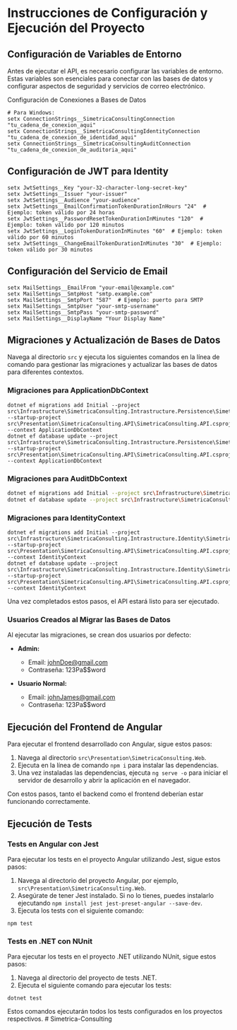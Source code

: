 
# Instrucciones de Configuración y Ejecución del Proyecto

## Configuración de Variables de Entorno

Antes de ejecutar el API, es necesario configurar las variables de entorno. Estas variables son esenciales para conectar con las bases de datos y configurar aspectos de seguridad y servicios de correo electrónico.

Configuración de Conexiones a Bases de Datos

```
# Para Windows:
setx ConnectionStrings__SimetricaConsultingConnection "tu_cadena_de_conexion_aqui"
setx ConnectionStrings__SimetricaConsultingIdentityConnection "tu_cadena_de_conexion_de_identidad_aqui"
setx ConnectionStrings__SimetricaConsultingAuditConnection "tu_cadena_de_conexion_de_auditoria_aqui"
```

## Configuración de JWT para Identity

```
setx JwtSettings__Key "your-32-character-long-secret-key"
setx JwtSettings__Issuer "your-issuer"
setx JwtSettings__Audience "your-audience"
setx JwtSettings__EmailConfirmationTokenDurationInHours "24"  # Ejemplo: token válido por 24 horas
setx JwtSettings__PasswordResetTokenDurationInMinutes "120"  # Ejemplo: token válido por 120 minutos
setx JwtSettings__LoginTokenDurationInMinutes "60"  # Ejemplo: token válido por 60 minutos
setx JwtSettings__ChangeEmailTokenDurationInMinutes "30"  # Ejemplo: token válido por 30 minutos
```

## Configuración del Servicio de Email

```
setx MailSettings__EmailFrom "your-email@example.com"
setx MailSettings__SmtpHost "smtp.example.com"
setx MailSettings__SmtpPort "587"  # Ejemplo: puerto para SMTP
setx MailSettings__SmtpUser "your-smtp-username"
setx MailSettings__SmtpPass "your-smtp-password"
setx MailSettings__DisplayName "Your Display Name"
```

## Migraciones y Actualización de Bases de Datos

Navega al directorio `src` y ejecuta los siguientes comandos en la línea de comando para gestionar las migraciones y actualizar las bases de datos para diferentes contextos.

### Migraciones para ApplicationDbContext

```
dotnet ef migrations add Initial --project src\Infrastructure\SimetricaConsulting.Intrastructure.Persistence\SimetricaConsulting.Persistence.csproj --startup-project src\Presentation\SimetricaConsulting.API\SimetricaConsulting.API.csproj --context ApplicationDbContext
dotnet ef database update --project src\Infrastructure\SimetricaConsulting.Intrastructure.Persistence\SimetricaConsulting.Persistence.csproj --startup-project src\Presentation\SimetricaConsulting.API\SimetricaConsulting.API.csproj --context ApplicationDbContext
```

### Migraciones para AuditDbContext

```bash
dotnet ef migrations add Initial --project src\Infrastructure\SimetricaConsulting.Intrastructure.Persistence\SimetricaConsulting.Persistence.csproj --startup-project src\Presentation\SimetricaConsulting.API\SimetricaConsulting.API.csproj --context AuditDbContext
dotnet ef database update --project src\Infrastructure\SimetricaConsulting.Intrastructure.Persistence\SimetricaConsulting.Persistence.csproj --startup-project src\Presentation\SimetricaConsulting.API\SimetricaConsulting.API.csproj --context AuditDbContext
```

### Migraciones para IdentityContext

```
dotnet ef migrations add Initial --project src\Infrastructure\SimetricaConsulting.Intrastructure.Identity\SimetricaConsulting.Identity.csproj --startup-project src\Presentation\SimetricaConsulting.API\SimetricaConsulting.API.csproj --context IdentityContext
dotnet ef database update --project src\Infrastructure\SimetricaConsulting.Intrastructure.Identity\SimetricaConsulting.Identity.csproj --startup-project src\Presentation\SimetricaConsulting.API\SimetricaConsulting.API.csproj --context IdentityContext
```

Una vez completados estos pasos, el API estará listo para ser ejecutado.

### Usuarios Creados al Migrar las Bases de Datos

Al ejecutar las migraciones, se crean dos usuarios por defecto:

- **Admin:**
  - Email: johnDoe@gmail.com
  - Contraseña: 123Pa$$word

- **Usuario Normal:**
  - Email: johnJames@gmail.com
  - Contraseña: 123Pa$$word

## Ejecución del Frontend de Angular

Para ejecutar el frontend desarrollado con Angular, sigue estos pasos:

1. Navega al directorio `src\Presentation\SimetricaConsulting.Web`.
2. Ejecuta en la línea de comando `npm i` para instalar las dependencias.
3. Una vez instaladas las dependencias, ejecuta `ng serve -o` para iniciar el servidor de desarrollo y abrir la aplicación en el navegador.

Con estos pasos, tanto el backend como el frontend deberían estar funcionando correctamente.

## Ejecución de Tests

### Tests en Angular con Jest

Para ejecutar los tests en el proyecto Angular utilizando Jest, sigue estos pasos:

1. Navega al directorio del proyecto Angular, por ejemplo, `src\Presentation\SimetricaConsulting.Web`.
2. Asegúrate de tener Jest instalado. Si no lo tienes, puedes instalarlo ejecutando `npm install jest jest-preset-angular --save-dev`.
3. Ejecuta los tests con el siguiente comando:

```
npm test
```

### Tests en .NET con NUnit

Para ejecutar los tests en el proyecto .NET utilizando NUnit, sigue estos pasos:

1. Navega al directorio del proyecto de tests .NET.
2. Ejecuta el siguiente comando para ejecutar los tests:

```
dotnet test
```

Estos comandos ejecutarán todos los tests configurados en los proyectos respectivos.
#   S i m e t r i c a - C o n s u l t i n g 
 
 
